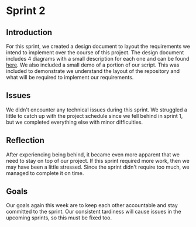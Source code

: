 # Sprint 2

## Introduction

For this sprint, we created a design document to layout the requirements we intend to implement over the course of this project.  The design document includes 4 diagrams with a small description for each one and can be found [here](./design_document.md).  We also included a small demo of a portion of our script.  This was included to demonstrate we understand the layout of the repository and what will be required to implement our requirements.

## Issues

We didn't encounter any technical issues during this sprint.  We struggled a little to catch up with the project schedule since we fell behind in sprint 1, but we completed everything else with minor difficulties.

## Reflection

After experiencing being behind, it became even more apparent that we need to stay on top of our project.  If this sprint required more work, then we may have been a little stressed.  Since the sprint didn't require too much, we managed to complete it on time.  

## Goals

Our goals again this week are to keep each other accountable and stay committed to the sprint.  Our consistent tardiness will cause issues in the upcoming sprints, so this must be fixed too.